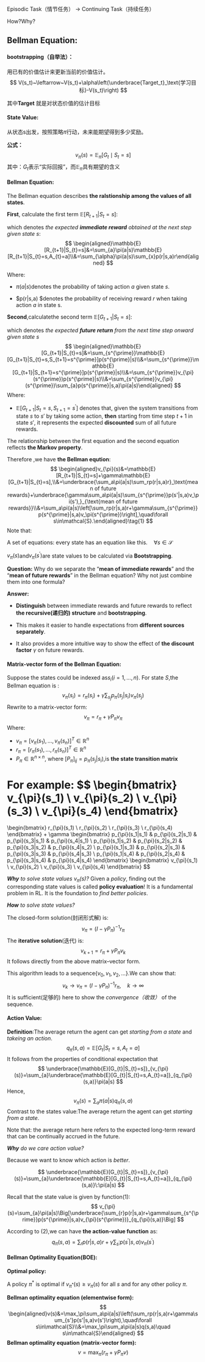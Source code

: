 

Episodic Task（情节任务） -> Continuing Task（持续任务）

How?Why?



## Bellman Equation:

#### bootstrapping（自举法）：

用已有的价值估计来更新当前的价值估计。
$$
V(s_t)~\leftarrow~V(s_t)+\alpha\left(\underbrace{Target_t}_\text{学习目标}-V(s_t)\right)
$$


其中**Target** 就是对状态价值的估计目标



#### State Value:

从状态s出发，按照策略$\pi$行动，未来能期望得到多少奖励。

**公式：**
$$
v_\pi(s)=\mathbb{E}_\pi[G_t\mid S_t=s]
$$
其中：$G_t$表示“实际回报”，而$\mathbb{E}_\pi$具有期望的含义



#### Bellman Equation:

The Bellman equation describes **the ralstionship among the values of all states**.

**First**, calculate the first term $\mathbb{E}[R_{t+1}|S_{t}=s]$:

which denotes *the expected **immediate reward** obtained at the next step given state $s$*:
$$
\begin{aligned}\mathbb{E}[R_{t+1}|S_{t}=s]&=\sum_{a}\pi(a|s)\mathbb{E}[R_{t+1}|S_{t}=s,A_{t}=a]\\&=\sum_{\alpha}\pi(a|s)\sum_{x}p(r|s,a)r\end{aligned}
$$


Where:

- $\pi(a|s)$denotes the probability of taking action $a$ given state $s$.

- $p(r|s,a) $denotes the probability of receiving reward $r$ when taking action $a$ in state s.

**Second**,calculatethe second term $\mathbb{E}[G_{t+1}|S_{t}=s]$:

which denotes *the expected **future return** from the next time step onward given state $s$*
$$
\begin{aligned}\mathbb{E}[G_{t+1}|S_{t}=s]&=\sum_{s^{\prime}}\mathbb{E}[G_{t+1}|S_{t}=s,S_{t+1}=s^{\prime}]p(s^{\prime}|s)\\&=\sum_{s^{\prime}}\mathbb{E}[G_{t+1}|S_{t+1}=s^{\prime}]p(s^{\prime}|s)\\&=\sum_{s^{\prime}}v_{\pi}(s^{\prime})p(s^{\prime}|s)\\&=\sum_{s^{\prime}}v_{\pi}(s^{\prime})\sum_{a}p(s^{\prime}|s,a)\pi(a|s)\end{aligned}
$$
Where:

- $\mathbb{E}[G_{t+1}|S_{t}=s,S_{t+1}=s^{\prime}]$ denotes that, given the system transitions from state $s$ to $s'$ by taking some action, **then** starting from time step $t+1$ in state $s'$, it represents the expected **discounted** sum of all future rewards.  

The relationship between the first equation and the second equation reflects **the Markov property**.

Therefore ,we have **the Bellman eqution**:
$$
\begin{aligned}v_{\pi}(s)&=\mathbb{E}[R_{t+1}|S_{t}=s]+\gamma\mathbb{E}[G_{t+1}|S_{t}=s],\\&=\underbrace{\sum_a\pi(a|s)\sum_rp(r|s,a)r}_\text{mean of future rewards}+\underbrace{\gamma\sum_a\pi(a|s)\sum_{s^{\prime}}p(s'|s,a)v_\pi(s'),}_{\text{mean of future rewards}}\\&=\sum_a\pi(a|s)\left[\sum_rp(r|s,a)r+\gamma\sum_{s^{\prime}}p(s^{\prime}|s,a)v_\pi(s^{\prime})\right],\quad\forall s\in\mathcal{S}.\end{aligned}\tag{1}
$$
Note that:

A set of equations: every state has an equation like this.$\quad\forall s\in\mathcal{S}$

$v_{\pi}(s)$and$v_{\pi}(s^{\prime})$are state values to be calculated via **Bootstrapping**.

**Question:**
 Why do we separate the “**mean of immediate rewards**” and the “**mean of future rewards**” in the Bellman equation? Why not just combine them into one formula?

**Answer:**

- **Distinguish** between immediate rewards and future rewards to reflect **the recursive(递归的) structure** and **bootstrapping**.

- This makes it easier to handle expectations from **different sources separately**.

- It also provides a more intuitive way to show the effect of **the discount factor** $\gamma$ on future rewards.



#### Matrix-vector form of the Bellman Equation:

Suppose the states could be indexed as$s_{i}\left(i=1,\ldots,n\right)$.
For state $S$,the Bellman equation is :
$$
v_\pi(s_i)=r_\pi(s_i)+\gamma\sum_{s_j}p_\pi(s_j|s_i)v_\pi(s_j)
$$
Rewrite to a matrix-vector form:
$$
v_{\pi}=r_{\pi}+\gamma P_{\pi}v_{\pi}
$$
Where:
- $v_{\pi}=[v_{\pi}(s_{1}),\ldots,v_{\pi}(s_{n})]^{T}\in\mathbb{R}^{n}$
- $r_{\pi}=[r_{\pi}(s_{1}),\ldots,r_{\pi}(s_{n})]^{T}\in\mathbb{R}^{n}$
- $P_{\pi}\in\mathbb{R}^{n\times n}$, where $[P_{\pi}]_{ij}=p_{\pi}(s_{j}|s_{i})$,is **the state transition matrix**

For example:
$$
\begin{bmatrix}
v_{\pi}(s_1) \\
v_{\pi}(s_2) \\
v_{\pi}(s_3) \\
v_{\pi}(s_4)
\end{bmatrix}
=
\begin{bmatrix}
r_{\pi}(s_1) \\
r_{\pi}(s_2) \\
r_{\pi}(s_3) \\
r_{\pi}(s_4)
\end{bmatrix}
+
\gamma
\begin{bmatrix}
p_{\pi}(s_1|s_1) & p_{\pi}(s_2|s_1) & p_{\pi}(s_3|s_1) & p_{\pi}(s_4|s_1) \\
p_{\pi}(s_1|s_2) & p_{\pi}(s_2|s_2) & p_{\pi}(s_3|s_2) & p_{\pi}(s_4|s_2) \\
p_{\pi}(s_1|s_3) & p_{\pi}(s_2|s_3) & p_{\pi}(s_3|s_3) & p_{\pi}(s_4|s_3) \\
p_{\pi}(s_1|s_4) & p_{\pi}(s_2|s_4) & p_{\pi}(s_3|s_4) & p_{\pi}(s_4|s_4)
\end{bmatrix}
\begin{bmatrix}
v_{\pi}(s_1) \\
v_{\pi}(s_2) \\
v_{\pi}(s_3) \\
v_{\pi}(s_4)
\end{bmatrix}
$$


***Why** to solve state values $v_\pi(s)$?*
Given a *policy*, finding out the corresponding state values is called **policy evaluation**! It is a fundamental problem in RL. It is the foundation to *find better policies*.



***How** to solve state values?*

The closed-form solution(封闭形式解) is:
$$
v_{\pi}=(I-\gamma P_{\pi})^{-1}r_{\pi}
$$
The **iterative solution**(迭代) is:
$$
v_{k+1}=r_{\pi}+\gamma P_{\pi}v_{k}
$$
It follows directly from the above matrix–vector form.

This algorithm leads to a sequence$\{v_{0},v_{1},v_{2},\ldots\}$.We can show that:
$$
v_k\to v_\pi=(I-\gamma P_\pi)^{-1}r_\pi,\quad k\to\infty 
$$
It is sufficient(足够的) here to show the *convergence（收敛）* of the sequence.



#### Action Value:

**Definition**:The average return the agent can get *starting from a state* and *takeing an action*.
$$
q_{\pi}(s,a)=\mathbb{E}[G_{t}|S_{t}=s,A_{t}=a]
$$
It follows from the properties of conditional expectation that
$$
\underbrace{\mathbb{E}[G_{t}|S_{t}=s]}_{v_{\pi}(s)}=\sum_{a}\underbrace{\mathbb{E}[G_{t}|S_{t}=s,A_{t}=a]}_{q_{\pi}(s,a)}\pi(a|s)
$$
Hence,
$$
v_\pi(s)=\sum_a\pi(a|s)q_\pi(s,a) \tag{2}
$$
Contrast to the states value:The average return the agent can get *starting from a state*.

Note that: the average return here refers to the expected long-term reward that can be continually accrued in the future.



***Why** do we care action value?*

Because we want to know which action is *better*.


$$
\underbrace{\mathbb{E}[G_{t}|S_{t}=s]}_{v_{\pi}(s)}=\sum_{a}\underbrace{\mathbb{E}[G_{t}|S_{t}=s,A_{t}=a]}_{q_{\pi}(s,a)}\:\pi(a|s)
$$


Recall that the state value is given by function(1):
$$
v_{\pi}(s)=\sum_{a}\pi(a|s)\Big[\underbrace{\sum_{r}p(r|s,a)r+\gamma\sum_{s^{\prime}}p(s^{\prime}|s,a)v_{\pi}(s^{\prime})}_{q_{\pi}(s,a)}\Big]
$$


According to (2),we can have **the action-value function** as:
$$
q_{\pi}(s,a)=\sum_{r}p(r|s,a)r+\gamma\sum_{s^{\prime}}p(s^{\prime}|s,a)v_{\pi}(s^{\prime})
$$


#### Bellman Optimality Equation(BOE):

**Optimal policy:**

A policy $\pi^{*}$ is optimal if $v_{\pi^*}(s)\geq v_\pi(s)$ for all *s* and for any other policy $\pi$.



**Bellman optimality equation (elementwise form):**
$$
\begin{aligned}v(s)&=\max_\pi\sum_a\pi(a|s)\left(\sum_rp(r|s,a)r+\gamma\sum_{s'}p(s'|s,a)v(s')\right),\quad\forall s\in\mathcal{S}\\&=\max_\pi\sum_a\pi(a|s)q(s,a)\quad s\in\mathcal{S}\end{aligned}
$$
**Bellman optimality equation (matrix-vector form):**
$$
v=\max_\pi(r_\pi+\gamma P_\pi v)
$$
